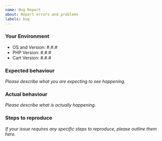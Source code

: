 ```yaml
---
name: Bug Report
about: Report errors and problems
labels: bug
---
```


### Your Environment

- OS and Version: #.#.#
- PHP Version: #.#.#
- Cart Version: #.#.#

### Expected behaviour

*Please describe what you are expecting to see happening.*

### Actual behaviour

*Please describe what is actually happening.*

### Steps to reproduce

*If your issue requires any specific steps to reproduce, please outline them here.*
